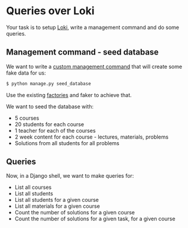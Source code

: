 # Queries over Loki

Your task is to setup [Loki](https://github.com/HackSoftware/Loki), write a management command and do some queries.

## Management command - seed database

We want to write a [custom management command](https://docs.djangoproject.com/en/1.10/howto/custom-management-commands/) that will create some fake data for us:

```bash
$ python manage.py seed_database
```

Use the existing [factories](https://github.com/HackSoftware/Loki/blob/master/loki/seed/factories.py) and faker to achieve that.

We want to seed the database with:

* 5 courses
* 20 students for each course
* 1 teacher for each of the courses
* 2 week content for each course - lectures, materials, problems
* Solutions from all students for all problems

## Queries

Now, in a Django shell, we want to make queries for:

* List all courses
* List all students
* List all students for a given course 
* List all materials for a given course
* Count the number of solutions for a given course
* Count the number of solutions for a given task, for a given course
